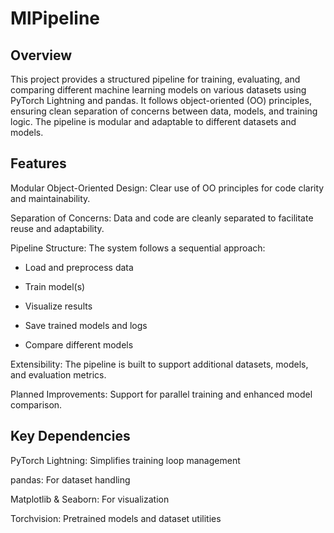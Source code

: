 # MlPipeline

## Overview

This project provides a structured pipeline for training, evaluating, and comparing different machine learning models on various datasets using PyTorch Lightning and pandas. It follows object-oriented (OO) principles, ensuring clean separation of concerns between data, models, and training logic. The pipeline is modular and adaptable to different datasets and models.

## Features

Modular Object-Oriented Design: Clear use of OO principles for code clarity and maintainability.

Separation of Concerns: Data and code are cleanly separated to facilitate reuse and adaptability.

Pipeline Structure: The system follows a sequential approach:

* Load and preprocess data

* Train model(s)

* Visualize results

* Save trained models and logs

* Compare different models

Extensibility: The pipeline is built to support additional datasets, models, and evaluation metrics.

Planned Improvements: Support for parallel training and enhanced model comparison.

## Key Dependencies

PyTorch Lightning: Simplifies training loop management

pandas: For dataset handling

Matplotlib & Seaborn: For visualization

Torchvision: Pretrained models and dataset utilities

